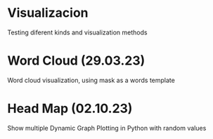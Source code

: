 # Visualizacion
Testing diferent kinds and visualization methods

# Word Cloud (29.03.23)
Word cloud visualization, using mask as a words template

# Head Map (02.10.23)
Show multiple Dynamic Graph Plotting in Python with random values